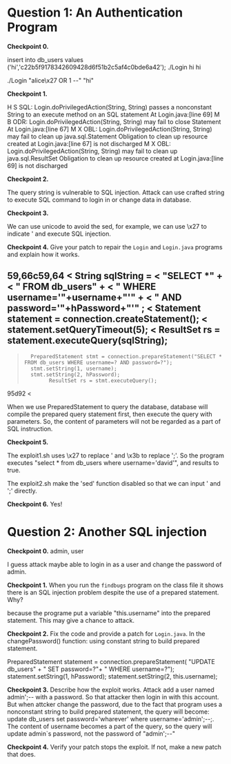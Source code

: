 # Question 1: An Authentication Program

**Checkpoint 0.** 

insert into db_users values ('hi','c22b5f9178342609428d6f51b2c5af4c0bde6a42');
./Login hi hi

./Login "alice\x27 OR 1 --" "hi"

**Checkpoint 1.** 

H S SQL: Login.doPrivilegedAction(String, String) passes a nonconstant String to an execute method on an SQL statement  At Login.java:[line 69]
M B ODR: Login.doPrivilegedAction(String, String) may fail to close Statement  At Login.java:[line 67]
M X OBL: Login.doPrivilegedAction(String, String) may fail to clean up java.sql.Statement  Obligation to clean up resource created at Login.java:[line 67] is not discharged
M X OBL: Login.doPrivilegedAction(String, String) may fail to clean up java.sql.ResultSet  Obligation to clean up resource created at Login.java:[line 69] is not discharged


**Checkpoint 2.**

The query string is vulnerable to SQL injection. Attack can use crafted string to execute SQL command to login in or change data in database.

**Checkpoint 3.** 

We can use unicode to avoid the sed, for example, we can use \x27 to indicate ' and execute SQL injection.

**Checkpoint 4.** Give your patch to repair the `Login` and `Login.java` programs and explain how it works.

59,66c59,64
< 	    String sqlString =
<                 "SELECT *"                        +
<                 "  FROM db_users"                 +
<                 " WHERE username='"+username+"'"  +
<                 "   AND password='"+hPassword+"'" ;
<             Statement statement = connection.createStatement();
<             statement.setQueryTimeout(5);
<             ResultSet rs = statement.executeQuery(sqlString);
---
> 	    
>             
> 	    PreparedStatement stmt = connection.prepareStatement("SELECT * FROM db_users WHERE username=? AND password=?");
> 	    stmt.setString(1, username);
> 	    stmt.setString(2, hPassword);
>             ResultSet rs = stmt.executeQuery();
95d92
< 

When we use PreparedStatement to query the database, database will compile the prepared query statement first, then execute the query with parameters. So, the content of parameters will not be regarded as a part of SQL instruction.


**Checkpoint 5.** 

The exploit1.sh uses \x27 to replace ' and \x3b to replace ';'. So the program executes "select * from db_users where username='david'", and results to true.

The exploit2.sh make the 'sed' function disabled so that we can input ' and ';' directly.
 

**Checkpoint 6.** 
Yes!

# Question 2: Another SQL injection

**Checkpoint 0.** 
admin, user

I guess attack maybe able to login in as a user and change the password of admin.

**Checkpoint 1.** When you run the `findbugs` program on the class file
  it shows there is an SQL injection problem despite the use of
  a prepared statement.  Why?

because the programe put a variable "this.username" into the prepared statement. This may give a chance to attack.

**Checkpoint 2.** Fix the code and provide a patch for `Login.java`. 
In the changePassword() function: using constant string to build prepared statement.

 PreparedStatement statement =
                    connection.prepareStatement(
                            "UPDATE db_users" +
                                    "   SET password=?"+
                                    " WHERE username=?");
            statement.setString(1, hPassword);
            statement.setString(2, this.username);

**Checkpoint 3.** Describe how the exploit works.
Attack add a user named admin';-- with a password.
So that attacker then login in with this account.
But when attcker change the password, due to the fact that program uses a nonconstant string to build prepared statement, the query will become: update db_users set password='wharever' where username='admin';--;. The content of username becomes a part of the query, so the query will update admin`s password, not the password of "admin';--" 

**Checkpoint 4.** Verify your patch stops the exploit.  If not, make
a new patch that does.




